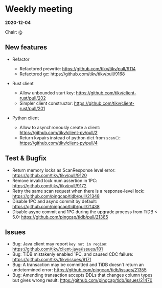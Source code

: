 # Weekly meeting

**2020-12-04**

Chair: @

## New features

* Refactor
  * Refactored prewrite: https://github.com/tikv/tikv/pull/9114
  * Refactored gc: https://github.com/tikv/tikv/pull/9168

* Rust client
  * Allow unbounded start key: https://github.com/tikv/client-rust/pull/202
  * Simpler client constructor: https://github.com/tikv/client-rust/pull/201

* Python client
  * Allow to asynchronously create a client: https://github.com/tikv/client-py/pull/2
  * Return kvpairs instead of python dict from `scan()`: https://github.com/tikv/client-py/pull/4

## Test & Bugfix

* Return memory locks as ScanResponse level error: https://github.com/tikv/tikv/pull/9120
* Remove invalid lock num assertion in 1PC: https://github.com/tikv/tikv/pull/9172
* Retry the same scan request when there is a response-level lock: https://github.com/pingcap/tidb/pull/21348
* Disable 1PC and async commit by default: https://github.com/pingcap/tidb/pull/21438
* Disable async commit and 1PC during the upgrade process from TiDB < 5.0: https://github.com/pingcap/tidb/pull/21365

## Issues

* Bug: Java client may report `key not in region`: https://github.com/tikv/client-java/issues/101
* Bug: TiDB mistakenly enabled 1PC, and caused CDC failure: https://github.com/tikv/tikv/issues/9171
* Bug: A transaction may be committed and TiDB doesn't return an undetermined error: https://github.com/pingcap/tidb/issues/21355
* Bug: Amending transaction accepts DDLs that changes column types but gives wrong result: https://github.com/pingcap/tidb/issues/21470

